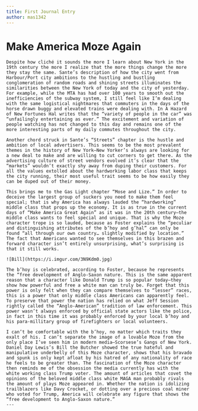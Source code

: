 ```yaml
---
title: First Journal Entry
author: mas1342
---
```

# Make America Moze Again
	Despite how cliché it sounds the more I learn about New York in the 19th century the more I realize that the more things change the more they stay the same. Sante’s description of how the city went from Harbour/Port city ambitions to the hustling and bustling conglomeration of random roads and shining streets illuminates the similarities between the New York of today and the city of yesterday. For example, while the MTA has had over 100 years to smooth out the inefficiencies of the subway system, I still feel like I’m dealing with the same logistical nightmares that commuters in the days of the horse drawn buggy and elevated trains were dealing with. In A Hazard of New Fortunes Hal writes that the “variety of people in the car” was “unfailingly entertaining as ever.” The excitement and variation of people watching has not changed to this day and remains one of the more interesting parts of my daily commutes throughout the city.

	Another chord struck in Sante’s “Streets” chapter is the hustle and ambition of local advertisers. This seems to be the most prevalent themes in the history of New York—New Yorker’s always are looking for a new deal to make and are willing to cut corners to get there. As the advertising culture of street vendors evolved it’s clear that the “markets” wouldn’t exactly shy away from duping their customers. For all the values extolled about the hardworking labor class that keeps the city running, their most useful trait seems to be how easily they can be duped out of their money.

	This brings me to the Gas Light chapter “Mose and Lize.” In order to deceive the largest group of suckers you need to make them feel special; that is why America has always lauded the “hardworking” middle class that props up the economy. It is as true in the current days of “Make America Great Again” as it was in the 20th century—the middle class wants to feel special and unique. That is why the Moze character trope is so lauded, because as Foster explains the “peculiar and distinguishing attributes of the b’hoy and g’hal” can only be found “all through our own country… slightly modified by location.” The fact that Americans wanted to see themselves in this brazen and forward character isn’t entirely unsurprising, what’s surprising is that it still works.

	![Bill](https://i.imgur.com/3N9Kdm0.jpg)

	The b’hoy is celebrated, according to Foster, because he represents the “free development of Anglo-Saxon nature. This is the same apparent reason that a character like Donald Trump is so popular today—they show how powerful and free a white man can truly be. Forget that this power is only felt when they can compare themselves to “lesser” races, this is a power that only middle class Americans can apparently feel.  To preserve that power the nation has relied on what Jeff Session rightly called the “Anglo-American” tradition of law enforcement. This power wasn’t always enforced by official state actors like the police, in fact in this time it was probably enforced by your local b’hoy and his para-millitary group of firefighters or local volunteers.  

	I can’t be comfortable with the b’hoy, no matter which traits they exalt of his. I can’t separate the image of a lovable Moze from the only place I’ve seen him in modern media—Scorsese’s Gangs of New York. Daniel Day Lewis’s Bill the Butcher showed the true hateful and manipulative underbelly of this Moze character, shows that his bravado and spunk is only kept afloat by his hatred of any nationality of race he feels to be greater than. The fascination of the Moze character then reminds me of the obsession the media currently has with the white working class Trump voter. The amount of articles that covet the opinions of the beloved middle class white MAGA man probably rivals the amount of plays Moze appeared in. Whether the nation is idolizing trailblazers like Davy Crocket, or dotting over a precious coal miner who voted for Trump, America will celebrate any figure that shows the “free development to Anglo-Saxon nature.”  
	---
